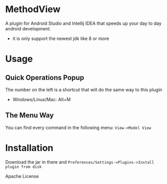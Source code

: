 MethodView
========

A plugin for Android Studio and Intellij IDEA that speeds up your day to day android development.

* it is only support the newest jdk like 8 or more


Usage
=====

Quick Operations Popup
-----------------

The number on the left is a shortcut that will do the same way to this plugin

* Windows/Linux/Mac: Alt+M

The Menu Way
------------
You can find every command in the following menu:
`View->Model View` 


Installation
========

Download the jar in there and 
`Preferences/Settings->Plugins->Install plugin from disk` 

Apache License